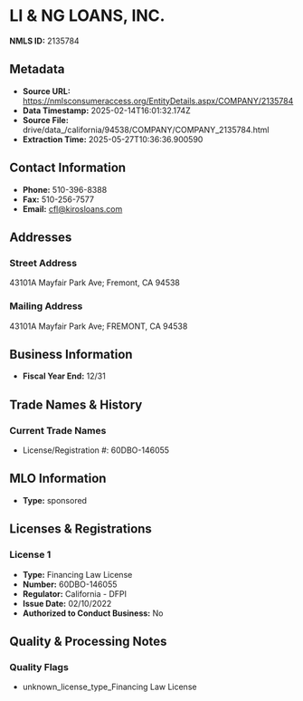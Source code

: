 # LI & NG LOANS, INC.

**NMLS ID:** 2135784

## Metadata
- **Source URL:** https://nmlsconsumeraccess.org/EntityDetails.aspx/COMPANY/2135784
- **Data Timestamp:** 2025-02-14T16:01:32.174Z
- **Source File:** drive/data_/california/94538/COMPANY/COMPANY_2135784.html
- **Extraction Time:** 2025-05-27T10:36:36.900590

## Contact Information
- **Phone:** 510-396-8388
- **Fax:** 510-256-7577
- **Email:** cfl@kirosloans.com

## Addresses
### Street Address
43101A Mayfair Park Ave; Fremont, CA 94538

### Mailing Address
43101A Mayfair Park Ave; FREMONT, CA 94538

## Business Information
- **Fiscal Year End:** 12/31

## Trade Names & History
### Current Trade Names
- License/Registration #: 60DBO-146055

## MLO Information
- **Type:** sponsored

## Licenses & Registrations

### License 1
- **Type:** Financing Law License
- **Number:** 60DBO-146055
- **Regulator:** California - DFPI
- **Issue Date:** 02/10/2022
- **Authorized to Conduct Business:** No

## Quality & Processing Notes
### Quality Flags
- unknown_license_type_Financing Law License
